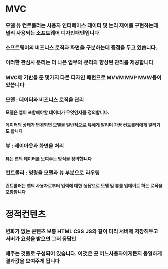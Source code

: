 # MVC

### 모델 뷰 컨트롤러는 사용자 인터페이스 데이터 및 논리 제어를 구현하는데 널리 사용되는 소프트웨어 디자인패턴입니다
### 소프트웨어의 비즈니스 로직과 화면을 구분하는데 중점을 두고 있씁니다.
### 이러한 관심사 분리는 더 나은 업무의 분리와 향상된 관리를 제공합니다 
### MVC에 기반을 둔 몇가지 다른 디자인 패턴으로 MVVM MVP MVW등이 있씁니다
### 모델 :  데이터와 비즈니스 로직을 관리
#### 모델은 앱이 포함해야할 데이터가 무엇인지를 정의합니다. 
#### 데이터의 상태가 변경되면 모델을 일반적으로 뷰에게 알리며 가끔 컨트롤러에게 알리기도 합니다
### 뷰 : 레이아웃과 화면을 처리
#### 뷰는 앱의 데이터를 보여주는 방식을 정의합니다 
### 컨트롤러 : 명령을 모델과 뷰 부분으로 라우팅
#### 컨트롤러는 앱의 사용자로부터 입력에 대한 응답으로 모델 및 뷰를 업데이트 하는 로직을 포함함니다





#
# 정적컨텐츠
### 변화가 없는 콘텐츠 보통 HTML CSS JS와 같이 미리 서버에 저장해두고 서버가 요청을 받으면 그저 응답만
### 해주는 것들로 구성되어 있습니다. 이것은 곳 어느사용자에게든지 동일하게 결과값을 보여주게 됩니다
